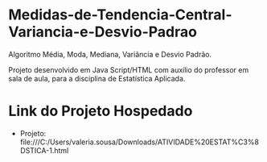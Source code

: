 # Medidas-de-Tendencia-Central-Variancia-e-Desvio-Padrao

Algoritmo Média, Moda, Mediana, Variância e Desvio Padrão.

Projeto desenvolvido em Java Script/HTML com auxílio do professor em sala de aula, para a disciplina de Estatística Aplicada.

# Link do Projeto Hospedado

 * Projeto: file:///C:/Users/valeria.sousa/Downloads/ATIVIDADE%20ESTAT%C3%8DSTICA-1.html
